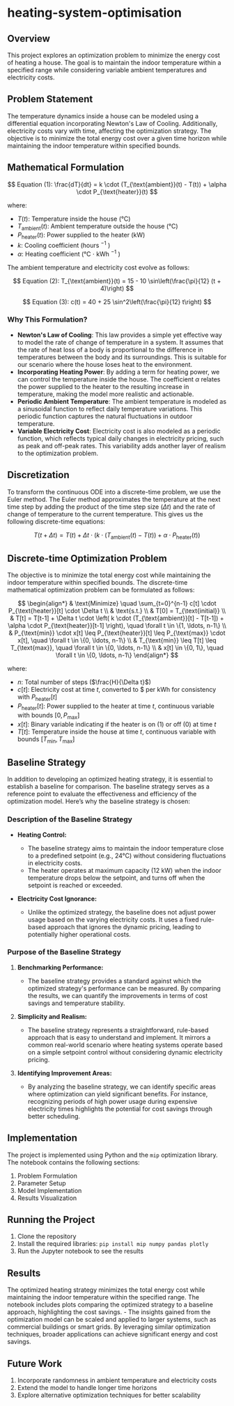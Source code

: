 # heating-system-optimisation

## Overview

This project explores an optimization problem to minimize the energy cost of heating a house. The goal is to maintain the indoor temperature within a specified range while considering variable ambient temperatures and electricity costs.

## Problem Statement

The temperature dynamics inside a house can be modeled using a differential equation incorporating Newton's Law of Cooling. Additionally, electricity costs vary with time, affecting the optimization strategy. The objective is to minimize the total energy cost over a given time horizon while maintaining the indoor temperature within specified bounds.

## Mathematical Formulation

$$ Equation (1): \frac{dT}{dt} = k \cdot (T_{\text{ambient}}(t) - T(t)) + \alpha \cdot P_{\text{heater}}(t) $$

where:
- $T(t)$: Temperature inside the house (°C)
- $T_{\text{ambient}}(t)$: Ambient temperature outside the house (°C)
- $P_{\text{heater}}(t)$: Power supplied to the heater (kW)
- $k$: Cooling coefficient (hours $^{-1}$ )
- $\alpha$: Heating coefficient (°C $\cdot$ kWh $^{-1}$ )

The ambient temperature and electricity cost evolve as follows:

$$ Equation (2): T_{\text{ambient}}(t) = 15 - 10 \sin\left(\frac{\pi}{12} (t + 4)\right) $$

$$ Equation (3): c(t) = 40 + 25 \sin^2\left(\frac{\pi}{12} t\right) $$

### Why This Formulation?

- **Newton's Law of Cooling**: This law provides a simple yet effective way to model the rate of change of temperature in a system. It assumes that the rate of heat loss of a body is proportional to the difference in temperatures between the body and its surroundings. This is suitable for our scenario where the house loses heat to the environment.
- **Incorporating Heating Power**: By adding a term for heating power, we can control the temperature inside the house. The coefficient $\alpha$ relates the power supplied to the heater to the resulting increase in temperature, making the model more realistic and actionable.
- **Periodic Ambient Temperature**: The ambient temperature is modeled as a sinusoidal function to reflect daily temperature variations. This periodic function captures the natural fluctuations in outdoor temperature.
- **Variable Electricity Cost**: Electricity cost is also modeled as a periodic function, which reflects typical daily changes in electricity pricing, such as peak and off-peak rates. This variability adds another layer of realism to the optimization problem.

## Discretization

To transform the continuous ODE into a discrete-time problem, we use the Euler method. The Euler method approximates the temperature at the next time step by adding the product of the time step size ($\Delta t$) and the rate of change of temperature to the current temperature. This gives us the following discrete-time equations:

$$ T(t + \Delta t) = T(t) + \Delta t \cdot \left( k \cdot (T_{\text{ambient}}(t) - T(t)) + \alpha \cdot P_{\text{heater}}(t) \right) $$

## Discrete-time Optimization Problem

The objective is to minimize the total energy cost while maintaining the indoor temperature within specified bounds. The discrete-time mathematical optimization problem can be formulated as follows:

$$ 
\begin{align*}
& \text{Minimize} \quad \sum_{t=0}^{n-1} c[t] \cdot P_{\text{heater}}[t] \cdot \Delta t \\
& \text{s.t.} \\
& T[0] = T_{\text{initial}} \\
& T[t] = T[t-1] + \Delta t \cdot \left( k \cdot (T_{\text{ambient}}[t] - T[t-1]) + \alpha \cdot P_{\text{heater}}[t-1] \right), \quad \forall t \in \{1, \ldots, n-1\} \\
& P_{\text{min}} \cdot x[t] \leq P_{\text{heater}}[t] \leq P_{\text{max}} \cdot x[t], \quad \forall t \in \{0, \ldots, n-1\} \\
& T_{\text{min}} \leq T[t] \leq T_{\text{max}}, \quad \forall t \in \{0, \ldots, n-1\} \\
& x[t] \in \{0, 1\}, \quad \forall t \in \{0, \ldots, n-1\}
\end{align*}
$$

where:
- $n$: Total number of steps ($\frac{H}{\Delta t}$)
- $c[t]$: Electricity cost at time $t$, converted to \$ per kWh for consistency with $P_{\text{heater}}[t]$
- $P_{\text{heater}}[t]$: Power supplied to the heater at time $t$, continuous variable with bounds $[0, P_{\text{max}}]$
- $x[t]$: Binary variable indicating if the heater is on (1) or off (0) at time $t$
- $T[t]$: Temperature inside the house at time $t$, continuous variable with bounds $[T_{\text{min}}, T_{\text{max}}]$

## Baseline Strategy

In addition to developing an optimized heating strategy, it is essential to establish a baseline for comparison. The baseline strategy serves as a reference point to evaluate the effectiveness and efficiency of the optimization model. Here’s why the baseline strategy is chosen:

### Description of the Baseline Strategy

- **Heating Control:**
  - The baseline strategy aims to maintain the indoor temperature close to a predefined setpoint (e.g., 24°C) without considering fluctuations in electricity costs.
  - The heater operates at maximum capacity (12 kW) when the indoor temperature drops below the setpoint, and turns off when the setpoint is reached or exceeded.

- **Electricity Cost Ignorance:**
  - Unlike the optimized strategy, the baseline does not adjust power usage based on the varying electricity costs. It uses a fixed rule-based approach that ignores the dynamic pricing, leading to potentially higher operational costs.
    
### Purpose of the Baseline Strategy

1. **Benchmarking Performance:**
   - The baseline strategy provides a standard against which the optimized strategy's performance can be measured. By comparing the results, we can quantify the improvements in terms of cost savings and temperature stability.

2. **Simplicity and Realism:**
   - The baseline strategy represents a straightforward, rule-based approach that is easy to understand and implement. It mirrors a common real-world scenario where heating systems operate based on a simple setpoint control without considering dynamic electricity pricing.

3. **Identifying Improvement Areas:**
   - By analyzing the baseline strategy, we can identify specific areas where optimization can yield significant benefits. For instance, recognizing periods of high power usage during expensive electricity times highlights the potential for cost savings through better scheduling.

## Implementation

The project is implemented using Python and the `mip` optimization library. The notebook contains the following sections:
1. Problem Formulation
2. Parameter Setup
3. Model Implementation
4. Results Visualization

## Running the Project

1. Clone the repository
2. Install the required libraries: `pip install mip numpy pandas plotly`
3. Run the Jupyter notebook to see the results

## Results

The optimized heating strategy minimizes the total energy cost while maintaining the indoor temperature within the specified range. The notebook includes plots comparing the optimized strategy to a baseline approach, highlighting the cost savings.
    - The insights gained from the optimization model can be scaled and applied to larger systems, such as commercial buildings or smart grids. By leveraging similar optimization techniques, broader applications can achieve significant energy and cost savings.

## Future Work

1. Incorporate randomness in ambient temperature and electricity costs
2. Extend the model to handle longer time horizons
3. Explore alternative optimization techniques for better scalability

